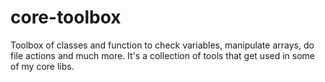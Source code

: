 # core-toolbox
Toolbox of classes and function to check variables, manipulate arrays, do file actions and much more. It's a collection of tools that get used in some of my core libs.
